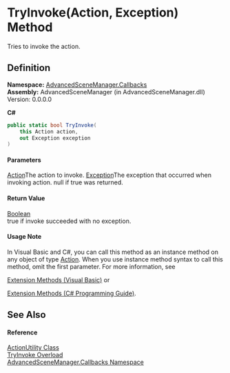 # TryInvoke(Action, Exception) Method

Tries to invoke the action.

## Definition

**Namespace:** [AdvancedSceneManager.Callbacks](N_AdvancedSceneManager_Callbacks.md)\
**Assembly:** AdvancedSceneManager (in AdvancedSceneManager.dll) Version: 0.0.0.0

**C#**

```c#
public static bool TryInvoke(
	this Action action,
	out Exception exception
)
```

#### Parameters

&#x20; [Action](https://learn.microsoft.com/dotnet/api/system.action)The action to invoke.  [Exception](https://learn.microsoft.com/dotnet/api/system.exception)The exception that occurred when invoking action. null if true was returned.

#### Return Value

[Boolean](https://learn.microsoft.com/dotnet/api/system.boolean)\
true if invoke succeeded with no exception.

#### Usage Note

In Visual Basic and C#, you can call this method as an instance method on any object of type [Action](https://learn.microsoft.com/dotnet/api/system.action). When you use instance method syntax to call this method, omit the first parameter. For more information, see

[Extension Methods (Visual Basic)](https://docs.microsoft.com/dotnet/visual-basic/programming-guide/language-features/procedures/extension-methods) or

[Extension Methods (C# Programming Guide)](https://docs.microsoft.com/dotnet/csharp/programming-guide/classes-and-structs/extension-methods).

## See Also

#### Reference

[ActionUtility Class](T_AdvancedSceneManager_Callbacks_ActionUtility.md)\
[TryInvoke Overload](Overload_AdvancedSceneManager_Callbacks_ActionUtility_TryInvoke.md)\
[AdvancedSceneManager.Callbacks Namespace](N_AdvancedSceneManager_Callbacks.md)
